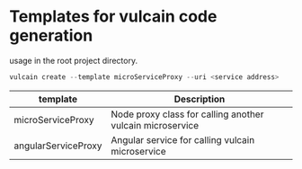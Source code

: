 # Templates for vulcain code generation

usage in the root project directory.


```js
vulcain create --template microServiceProxy --uri <service address>
```

| template | Description |
|----------|-------------|
| microServiceProxy | Node proxy class for calling another vulcain microservice |
| angularServiceProxy | Angular service for calling vulcain microservice |

